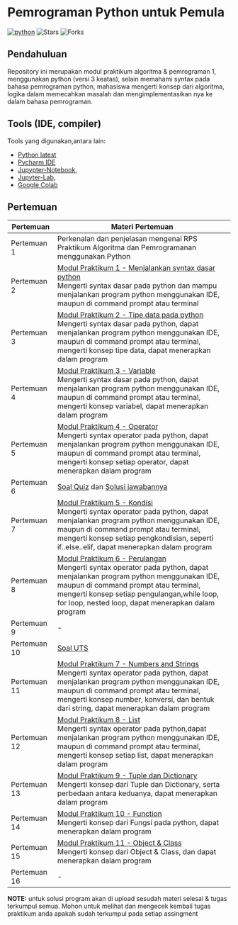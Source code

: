 # Pemrograman Python untuk Pemula

<a href="https://github.com/alwinw?tab=repositories&language=python" target="_blank"><img alt="python" src="https://img.shields.io/badge/-python-3776AB?style=flat-square&logo=Python&logoColor=white"></a>
<img alt="Stars" src="https://img.shields.io/github/stars/twseptian/Pemrograman-Python-Untuk-Pemula?style=flat-square&labelColor=343b41"/> <img alt="Forks" src="https://img.shields.io/github/forks/twseptian/Pemrograman-Python-Untuk-Pemula?style=flat-square&labelColor=343b41"/></p>

## Pendahuluan

Repository ini merupakan modul praktikum algoritma & pemrograman 1, menggunakan python (versi 3 keatas), selain memahami syntax pada bahasa pemrograman python, mahasiswa mengerti konsep dari algoritma, logika dalam memecahkan masalah dan mengimplementasikan nya ke dalam bahasa pemrograman. 

## Tools (IDE, compiler)
Tools yang digunakan,antara lain:
- [Python latest](https://www.python.org/downloads/) 
- [Pycharm IDE](https://www.jetbrains.com/pycharm/)
- [Jupypter-Notebook](https://jupyter.org/), 
- [Jupyter-Lab,](https://jupyterlab.readthedocs.io/en/stable/)
- [Google Colab](https://colab.research.google.com)

## Pertemuan

| Pertemuan     | Materi Pertemuan                     |
| ------------- | ------------------------------------ |
| Pertemuan 1   | Perkenalan dan penjelasan mengenai RPS Praktikum Algoritma dan Pemrogramanan menggunakan Python|
| Pertemuan 2   | [Modul Praktikum 1 - Menjalankan syntax dasar python](https://nbviewer.jupyter.org/github/twseptian/pemrograman-python/blob/master/notebooks/modul-1-menjalankan-python.ipynb)<br>Mengerti syntax dasar pada python dan mampu menjalankan program python menggunakan IDE, maupun di command prompt atau terminal|
| Pertemuan 3   | [Modul Praktikum 2 - Tipe data pada python](https://nbviewer.jupyter.org/github/twseptian/pemrograman-python/blob/master/notebooks/modul-2-tipe-data.ipynb)<br>Mengerti syntax dasar pada python, dapat menjalankan program python menggunakan IDE, maupun di command prompt atau terminal, mengerti konsep tipe data, dapat menerapkan dalam program|
| Pertemuan 4   | [Modul Praktikum 3 - Variable](https://nbviewer.jupyter.org/github/twseptian/pemrograman-python/blob/master/notebooks/modul-3-variable.ipynb)<br>Mengerti syntax dasar pada python, dapat menjalankan program python menggunakan IDE, maupun di command prompt atau terminal, mengerti konsep variabel, dapat menerapkan dalam program|
| Pertemuan 5   | [Modul Praktikum 4 - Operator](https://nbviewer.jupyter.org/github/twseptian/pemrograman-python/blob/master/notebooks/modul-4-operator.ipynb)<br>Mengerti syntax operator pada python, dapat menjalankan program python menggunakan IDE, maupun di command prompt atau terminal, mengerti konsep setiap operator, dapat menerapkan dalam program|
| Pertemuan 6   | [Soal Quiz](https://github.com/twseptian/pemrograman-python/blob/master/documents/soal-kuis.pdf) dan [Solusi jawabannya](https://github.com/twseptian/pemrograman-python/tree/master/scripts)  |
| Pertemuan 7   | [Modul Praktikum 5 - Kondisi](https://nbviewer.jupyter.org/github/twseptian/pemrograman-python/blob/master/notebooks/modul-5-kondisi.ipynb)<br>Mengerti syntax operator pada python, dapat menjalankan program python menggunakan IDE, maupun di command prompt atau terminal, mengerti konsep setiap pengkondisian, seperti if..else..elif, dapat menerapkan dalam program|
| Pertemuan 8   | [Modul Praktikum 6 - Perulangan](https://nbviewer.jupyter.org/github/twseptian/pemrograman-python/blob/master/notebooks/modul-6-perulangan.ipynb)<br>Mengerti syntax operator pada python, dapat menjalankan program python menggunakan IDE, maupun di command prompt atau terminal, mengerti konsep setiap pengulangan,while loop, for loop, nested loop, dapat menerapkan dalam program|
| Pertemuan 9   | -  |
| Pertemuan 10   | [Soal UTS](https://github.com/twseptian/pemrograman-python/blob/master/notebooks/uts.md) |
| Pertemuan 11  | [Modul Praktikum 7 - Numbers and Strings](https://nbviewer.jupyter.org/github/twseptian/pemrograman-python/blob/master/notebooks/modul-7-numbers-dan-string.ipynb)<br>Mengerti syntax operator pada python, dapat menjalankan program python menggunakan IDE, maupun di command prompt atau terminal, mengerti konsep number, konversi, dan bentuk dari string, dapat menerapkan dalam program|
| Pertemuan 12  | [Modul Praktikum 8 - List](https://nbviewer.jupyter.org/github/twseptian/pemrograman-python/blob/master/notebooks/modul-8-list.ipynb)<br>Mengerti syntax operator pada python,dapat menjalankan program python menggunakan IDE, maupun di command prompt atau terminal, mengerti konsep setiap list, dapat menerapkan dalam program|
| Pertemuan 13  | [Modul Praktikum 9 - Tuple dan Dictionary](https://nbviewer.org/github/twseptian/pemrograman-python/blob/master/notebooks/modul-9-tuple-dictionary.ipynb)<br>Mengerti konsep dari Tuple dan Dictionary, serta perbedaan antara keduanya, dapat menerapkan dalam program |
| Pertemuan 14  | [Modul Praktikum 10 - Function](https://nbviewer.org/github/twseptian/pemrograman-python/blob/master/notebooks/modul-10-fungsi_function.ipynb)<br>Mengerti konsep dari Fungsi pada python, dapat menerapkan dalam program |
| Pertemuan 15  | [Modul Praktikum 11 - Object & Class](https://nbviewer.org/github/twseptian/pemrograman-python/blob/master/notebooks/modul-11-object-class.ipynb)<br>Mengerti konsep dari Object & Class, dan dapat menerapkan dalam program |
| Pertemuan 16  | -|

**NOTE:** untuk solusi program akan di upload sesudah materi selesai & tugas terkumpul semua. Mohon untuk melihat dan mengecek kembali tugas praktikum anda apakah sudah terkumpul pada setiap assingment

